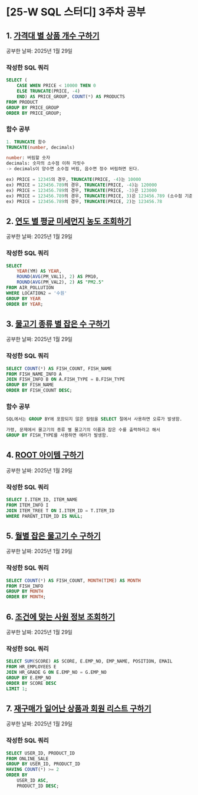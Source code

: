 # [25-W SQL 스터디] 3주차 공부

## 1. [가격대 별 상품 개수 구하기](https://school.programmers.co.kr/learn/courses/30/lessons/131530)
공부한 날짜: 2025년 1월 29일

### 작성한 SQL 쿼리
```SQL
SELECT (
    CASE WHEN PRICE < 10000 THEN 0
    ELSE TRUNCATE(PRICE, -4)
    END) AS PRICE_GROUP, COUNT(*) AS PRODUCTS
FROM PRODUCT
GROUP BY PRICE_GROUP
ORDER BY PRICE_GROUP;
```

### 함수 공부
```SQL
1. TRUNCATE 함수
TRUNCATE(number, decimals)

number: 버림할 숫자
decimals: 숫자의 소수점 이하 자릿수
-> decimals이 양수면 소수점 버림, 음수면 정수 버림하면 된다.

ex) PRICE = 12345의 경우, TRUNCATE(PRICE, -4)는 10000
ex) PRICE = 123456.789의 경우, TRUNCATE(PRICE, -4)는 120000
ex) PRICE = 123456.789의 경우, TRUNCATE(PRICE, -3)은 123000
ex) PRICE = 123456.789의 경우, TRUNCATE(PRICE, 3)은 123456.789 (소수점 기준으로 세 번째 자리까지 유지하고 이후를 버림)
ex) PRICE = 123456.789의 경우, TRUNCATE(PRICE, 2)는 123456.78
```


## 2. [연도 별 평균 미세먼지 농도 조회하기](https://school.programmers.co.kr/learn/courses/30/lessons/284530)
공부한 날짜: 2025년 1월 29일

### 작성한 SQL 쿼리
```SQL
SELECT
    YEAR(YM) AS YEAR,
    ROUND(AVG(PM_VAL1), 2) AS PM10,
    ROUND(AVG(PM_VAL2), 2) AS "PM2.5"
FROM AIR_POLLUTION
WHERE LOCATION2 = '수원'
GROUP BY YEAR
ORDER BY YEAR;
```


## 3. [물고기 종류 별 잡은 수 구하기](https://school.programmers.co.kr/learn/courses/30/lessons/293257)
공부한 날짜: 2025년 1월 29일

### 작성한 SQL 쿼리
```SQL
SELECT COUNT(*) AS FISH_COUNT, FISH_NAME
FROM FISH_NAME_INFO A
JOIN FISH_INFO B ON A.FISH_TYPE = B.FISH_TYPE
GROUP BY FISH_NAME
ORDER BY FISH_COUNT DESC;
```

### 함수 공부
```SQL
SQL에서는 GROUP BY에 포함되지 않은 컬럼을 SELECT 절에서 사용하면 오류가 발생함.

가령, 문제에서 물고기의 종류 별 물고기의 이름과 잡은 수를 출력하라고 해서
GROUP BY FISH_TYPE를 사용하면 에러가 발생함.
```


## 4. [ROOT 아이템 구하기](https://school.programmers.co.kr/learn/courses/30/lessons/273710)
공부한 날짜: 2025년 1월 29일

### 작성한 SQL 쿼리
```SQL
SELECT I.ITEM_ID, ITEM_NAME
FROM ITEM_INFO I
JOIN ITEM_TREE T ON I.ITEM_ID = T.ITEM_ID
WHERE PARENT_ITEM_ID IS NULL;
```


## 5. [월별 잡은 물고기 수 구하기](https://school.programmers.co.kr/learn/courses/30/lessons/293260)
공부한 날짜: 2025년 1월 29일

### 작성한 SQL 쿼리
```SQL
SELECT COUNT(*) AS FISH_COUNT, MONTH(TIME) AS MONTH
FROM FISH_INFO
GROUP BY MONTH
ORDER BY MONTH;
```


## 6. [조건에 맞는 사원 정보 조회하기](https://school.programmers.co.kr/learn/courses/30/lessons/284527)
공부한 날짜: 2025년 1월 29일

### 작성한 SQL 쿼리
```SQL
SELECT SUM(SCORE) AS SCORE, E.EMP_NO, EMP_NAME, POSITION, EMAIL
FROM HR_EMPLOYEES E
JOIN HR_GRADE G ON E.EMP_NO = G.EMP_NO
GROUP BY E.EMP_NO
ORDER BY SCORE DESC
LIMIT 1;
```


## 7. [재구매가 일어난 상품과 회원 리스트 구하기](https://school.programmers.co.kr/learn/courses/30/lessons/131536)
공부한 날짜: 2025년 1월 29일

### 작성한 SQL 쿼리
```SQL
SELECT USER_ID, PRODUCT_ID
FROM ONLINE_SALE
GROUP BY USER_ID, PRODUCT_ID
HAVING COUNT(*) >= 2
ORDER BY
    USER_ID ASC,
    PRODUCT_ID DESC;
```